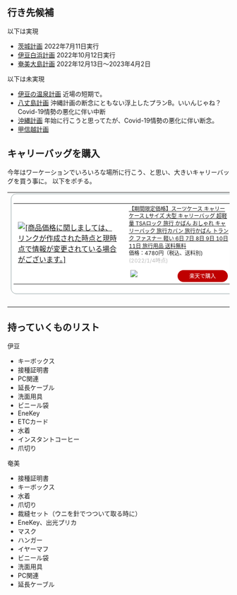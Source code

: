 ## 行き先候補

以下は実現

- [茨城計画](%E8%8C%A8%E5%9F%8E%E8%A8%88%E7%94%BB.md) 2022年7月11日実行
- [伊豆白浜計画](%E4%BC%8A%E8%B1%86%E7%99%BD%E6%B5%9C%E8%A8%88%E7%94%BB.md) 2022年10月12日実行
- [奄美大島計画](%E5%A5%84%E7%BE%8E%E5%A4%A7%E5%B3%B6%E8%A8%88%E7%94%BB.md) 2022年12月13日〜2023年4月2日

以下は未実現

- [伊豆の温泉計画](%E4%BC%8A%E8%B1%86%E3%81%AE%E6%B8%A9%E6%B3%89%E8%A8%88%E7%94%BB.md) 近場の短期で。
- [八丈島計画](%E5%85%AB%E4%B8%88%E5%B3%B6%E8%A8%88%E7%94%BB.md) 沖縄計画の断念にともない浮上したプランB。いいんじゃね？Covid-19情勢の悪化に伴い中断
- [沖縄計画](%E6%B2%96%E7%B8%84%E8%A8%88%E7%94%BB.md) 年始に行こうと思ってたが、Covid-19情勢の悪化に伴い断念。
- [甲信越計画](%E7%94%B2%E4%BF%A1%E8%B6%8A%E8%A8%88%E7%94%BB.md)

## キャリーバッグを購入

今年はワーケーションでいろいろな場所に行こう、と思い、大きいキャリーバッグを買う事に。
以下をポチる。

<table border="0" cellpadding="0" cellspacing="0"><tr><td><div style="border:1px solid #95a5a6;border-radius:.75rem;background-color:#FFFFFF;width:504px;margin:0px;padding:5px;text-align:center;overflow:hidden;"><table><tr><td style="width:240px"><a href="https://hb.afl.rakuten.co.jp/ichiba/23160acb.cc7cd86c.23160acc.14610bc9/?pc=https%3A%2F%2Fitem.rakuten.co.jp%2Fweiwei%2Fpcb009%2F&link_type=picttext&ut=eyJwYWdlIjoiaXRlbSIsInR5cGUiOiJwaWN0dGV4dCIsInNpemUiOiIyNDB4MjQwIiwibmFtIjoxLCJuYW1wIjoicmlnaHQiLCJjb20iOjEsImNvbXAiOiJkb3duIiwicHJpY2UiOjEsImJvciI6MSwiY29sIjoxLCJiYnRuIjoxLCJwcm9kIjowLCJhbXAiOmZhbHNlfQ%3D%3D" target="_blank" rel="nofollow sponsored noopener" style="word-wrap:break-word;"  ><img src="https://hbb.afl.rakuten.co.jp/hgb/23160acb.cc7cd86c.23160acc.14610bc9/?me_id=1280948&item_id=10022253&pc=https%3A%2F%2Fthumbnail.image.rakuten.co.jp%2F%400_mall%2Fweiwei%2Fcabinet%2Fshouhin-image03%2Fpcb009.jpg%3F_ex%3D240x240&s=240x240&t=picttext" border="0" style="margin:2px" alt="[商品価格に関しましては、リンクが作成された時点と現時点で情報が変更されている場合がございます。]" title="[商品価格に関しましては、リンクが作成された時点と現時点で情報が変更されている場合がございます。]"></a></td><td style="vertical-align:top;width:248px;"><p style="font-size:12px;line-height:1.4em;text-align:left;margin:0px;padding:2px 6px;word-wrap:break-word"><a href="https://hb.afl.rakuten.co.jp/ichiba/23160acb.cc7cd86c.23160acc.14610bc9/?pc=https%3A%2F%2Fitem.rakuten.co.jp%2Fweiwei%2Fpcb009%2F&link_type=picttext&ut=eyJwYWdlIjoiaXRlbSIsInR5cGUiOiJwaWN0dGV4dCIsInNpemUiOiIyNDB4MjQwIiwibmFtIjoxLCJuYW1wIjoicmlnaHQiLCJjb20iOjEsImNvbXAiOiJkb3duIiwicHJpY2UiOjEsImJvciI6MSwiY29sIjoxLCJiYnRuIjoxLCJwcm9kIjowLCJhbXAiOmZhbHNlfQ%3D%3D" target="_blank" rel="nofollow sponsored noopener" style="word-wrap:break-word;"  >【期間限定価格】スーツケース キャリーケース Lサイズ 大型 キャリーバッグ 超軽量 TSAロック 旅行 かばん おしゃれ キャリーバック 旅行カバン 旅行かばん トランク ファスナー 軽い 6日 7日 8日 9日 10日 11日 旅行用品 送料無料</a><br><span >価格：4780円（税込、送料別)</span> <span style="color:#BBB">(2022/1/4時点)</span></p><div style="margin:10px;"><a href="https://hb.afl.rakuten.co.jp/ichiba/23160acb.cc7cd86c.23160acc.14610bc9/?pc=https%3A%2F%2Fitem.rakuten.co.jp%2Fweiwei%2Fpcb009%2F&link_type=picttext&ut=eyJwYWdlIjoiaXRlbSIsInR5cGUiOiJwaWN0dGV4dCIsInNpemUiOiIyNDB4MjQwIiwibmFtIjoxLCJuYW1wIjoicmlnaHQiLCJjb20iOjEsImNvbXAiOiJkb3duIiwicHJpY2UiOjEsImJvciI6MSwiY29sIjoxLCJiYnRuIjoxLCJwcm9kIjowLCJhbXAiOmZhbHNlfQ%3D%3D" target="_blank" rel="nofollow sponsored noopener" style="word-wrap:break-word;"  ><img src="https://static.affiliate.rakuten.co.jp/makelink/rl.svg" style="float:left;max-height:27px;width:auto;margin-top:0"></a><a href="https://hb.afl.rakuten.co.jp/ichiba/23160acb.cc7cd86c.23160acc.14610bc9/?pc=https%3A%2F%2Fitem.rakuten.co.jp%2Fweiwei%2Fpcb009%2F%3Fscid%3Daf_pc_bbtn&link_type=picttext&ut=eyJwYWdlIjoiaXRlbSIsInR5cGUiOiJwaWN0dGV4dCIsInNpemUiOiIyNDB4MjQwIiwibmFtIjoxLCJuYW1wIjoicmlnaHQiLCJjb20iOjEsImNvbXAiOiJkb3duIiwicHJpY2UiOjEsImJvciI6MSwiY29sIjoxLCJiYnRuIjoxLCJwcm9kIjowLCJhbXAiOmZhbHNlfQ==" target="_blank" rel="nofollow sponsored noopener" style="word-wrap:break-word;"  ><div style="float:right;width:41%;height:27px;background-color:#bf0000;color:#fff!important;font-size:12px;font-weight:500;line-height:27px;margin-left:1px;padding: 0 12px;border-radius:16px;cursor:pointer;text-align:center;">楽天で購入</div></a></div></td></tr></table></div><br><p style="color:#000000;font-size:12px;line-height:1.4em;margin:5px;word-wrap:break-word"></p></td></tr></table>

## 持っていくものリスト

伊豆

- キーボックス
- 接種証明書
- PC関連
- 延長ケーブル
- 洗面用具
- ビニール袋
- EneKey
- ETCカード
- 水着
- インスタントコーヒー
- 爪切り

奄美

- 接種証明書
- キーボックス
- 水着
- 爪切り
- 裁縫セット（ウニを針でつついて取る時に）
- EneKey、出光プリカ
- マスク
- ハンガー
- イヤーマフ
- ビニール袋
- 洗面用具
- PC関連
- 延長ケーブル
